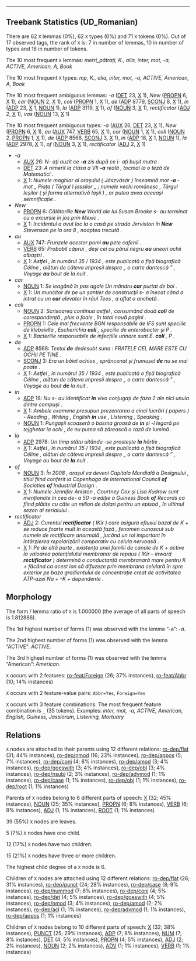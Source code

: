 

--------------------------------------------------------------------------------

## Treebank Statistics (UD_Romanian)

There are 62 `X` lemmas (0%), 62 `X` types (0%) and 71 `X` tokens (0%).
Out of 17 observed tags, the rank of `X` is: 7 in number of lemmas, 10 in number of types and 16 in number of tokens.

The 10 most frequent `X` lemmas: <em>metri_pătrați, K., alia, inter, mot, -a, ACTIVE, American, A­, Book</em>

The 10 most frequent `X` types:  <em>mp, K., alia, inter, mot, -a, ACTIVE, American, A­, Book</em>

The 10 most frequent ambiguous lemmas: <em>-a</em> ([DET]() 23, [X]() 1), <em>New</em> ([PROPN]() 6, [X]() 1), <em>car</em> ([NOUN]() 2, [X]() 1), <em>coli</em> ([PROPN]() 1, [X]() 1), <em>de</em> ([ADP]() 8779, [SCONJ]() 8, [X]() 1), <em>in</em> ([ADP]() 23, [X]() 1, [NOUN]() 1), <em>la</em> ([ADP]() 3119, [X]() 1), <em>of</em> ([NOUN]() 3, [X]() 1), <em>rectificator</em> ([ADJ]() 2, [X]() 1), <em>vas</em> ([NOUN]() 13, [X]() 1)

The 10 most frequent ambiguous types:  <em>-a</em> ([AUX]() 26, [DET]() 23, [X]() 1), <em>New</em> ([PROPN]() 6, [X]() 1), <em>au</em> ([AUX]() 747, [VERB]() 65, [X]() 1), <em>car</em> ([NOUN]() 1, [X]() 1), <em>coli</em> ([NOUN]() 2, [PROPN]() 1, [X]() 1), <em>de</em> ([ADP]() 8568, [SCONJ]() 3, [X]() 1), <em>in</em> ([ADP]() 18, [X]() 1, [NOUN]() 1), <em>la</em> ([ADP]() 2978, [X]() 1), <em>of</em> ([NOUN]() 3, [X]() 1), <em>rectificator</em> ([ADJ]() 2, [X]() 1)


* <em>-a</em>
  * [AUX]() 26: <em>N- ați auzit ce <b>-a</b> zis după ce i- ați bușit mutra .</em>
  * [DET]() 23: <em>A nimerit la clasa a VII <b>-a</b> reală , tocmai la o teză de Matematici .</em>
  * [X]() 1: <em>Numele maghiar al orașului ( Jászvásár ) înseamnă mot <b>-a</b> - mot „ Piața ( Târgul ) jassilor „ ; numele vechi românesc , Târgul Ieșilor ( și forma alternativă Iașii ) , ar putea avea aceeași semnificație .</em>
* <em>New</em>
  * [PROPN]() 6: <em>Călătoriile <b>New</b> World ale lui Susan Brooke s- au terminat cu o excursie în jos prin Mexic .</em>
  * [X]() 1: <em>Incidentul a avut loc la o casă pe strada Jerviston în <b>New</b> Stevenson pe la ora 8 , noaptea trecută .</em>
* <em>au</em>
  * [AUX]() 747: <em>Frunzele acestor pomi <b>au</b> pete cafenii .</em>
  * [VERB]() 65: <em>Probabil căprui , deși cei cu părul negru <b>au</b> uneori ochii albaștri .</em>
  * [X]() 1: <em>Astfel , în numărul 35 / 1934 , este publicată o fișă biografică Céline , alături de câteva impresii despre „ o carte dantescă ” , Voyage <b>au</b> bout de la nuit .</em>
* <em>car</em>
  * [NOUN]() 1: <em>Se leagănă în pas agale Un mândru <b>car</b> purtat de boi .</em>
  * [X]() 1: <em>Un muncitor de pe un șantier de construcții s- a înecat când a intrat cu un <b>car</b> elevator în râul Tees , a aflat o anchetă .</em>
* <em>coli</em>
  * [NOUN]() 2: <em>Scrisoarea continua astfel , consumând două <b>coli</b> de corespondență , plus o foaie , în total nouă pagini .</em>
  * [PROPN]() 1: <em>Cele mai frecvente BGN responsabile de IFS sunt speciile de klebsiella , Escherichia <b>coli</b> , speciile de enterobacter și P .</em>
  * [X]() 1: <em>Bacteriile responsabile de infecțiile urinare sunt E. <b>coli</b> , P .</em>
* <em>de</em>
  * [ADP]() 8568: <em>Textul <b>de</b> dedesubt suna : FRATELE CEL MARE ESTE CU OCHII PE TINE .</em>
  * [SCONJ]() 3: <em>Era un băiet ochios , sprâncenat și frumușel <b>de</b> nu se mai poate .</em>
  * [X]() 1: <em>Astfel , în numărul 35 / 1934 , este publicată o fișă biografică Céline , alături de câteva impresii despre „ o carte dantescă ” , Voyage au bout <b>de</b> la nuit .</em>
* <em>in</em>
  * [ADP]() 18: <em>Nu s- au identificat <b>in</b> vivo conjugați de faza 2 ale nici unuia dintre compuși .</em>
  * [X]() 1: <em>Ambele examene presupun prezentarea a cinci lucrări ( papers ) - Reading , Writing , English <b>in</b> use , Listening , Speaking .</em>
  * [NOUN]() 1: <em>Pungașii scoaseră o basma groasă de <b>in</b> și -l legară pe tejghetar la ochi , de nu putea să zărească o rază de lumină .</em>
* <em>la</em>
  * [ADP]() 2978: <em>Un timp stătu uitându -se prostește <b>la</b> hârtie .</em>
  * [X]() 1: <em>Astfel , în numărul 35 / 1934 , este publicată o fișă biografică Céline , alături de câteva impresii despre „ o carte dantescă ” , Voyage au bout de <b>la</b> nuit .</em>
* <em>of</em>
  * [NOUN]() 3: <em>În 2008 , orașul va deveni Capitala Mondială a Designului , titlul fiind conferit la Copenhaga de International Council <b>of</b> Societies <b>of</b> Industrial Design .</em>
  * [X]() 1: <em>Numele Jennifer Aniston , Courtney Cox și Lisa Kudrow sunt menționate în cea de- a 50 -a ediție a Guiness Book <b>of</b> Records ca fiind plătite cu câte un milion de dolari pentru un episod , în ultimul sezon al serialului .</em>
* <em>rectificator</em>
  * [ADJ]() 2: <em>Curentul <b>rectificator</b> ( IKir ) care asigura efluxul bazal de K + se reduce foarte mult în această fază , fenomen cunoscut sub numele de rectificare anormală , jucând un rol important în întârzierea repolarizării comparativ cu celula nervoasă .</em>
  * [X]() 1: <em>Pe de altă parte , existența unei familii de canale de K + active la valoarea potențialului membranar de repaus ( IKir – inward <b>rectificator</b> ) determină o conductanță membranară mare pentru K + făcând ca acest ion să difuzeze prin membrana celulară în spre exterior pe baza gradientului de concentrație creat de activitatea ATP-azei Na + -K + dependente .</em>

## Morphology

The form / lemma ratio of `X` is 1.000000 (the average of all parts of speech is 1.812886).

The 1st highest number of forms (1) was observed with the lemma “-a”: <em>-a</em>.

The 2nd highest number of forms (1) was observed with the lemma “ACTIVE”: <em>ACTIVE</em>.

The 3rd highest number of forms (1) was observed with the lemma “American”: <em>American</em>.

`X` occurs with 2 features: [ro-feat/Foreign]() (26; 37% instances), [ro-feat/Abbr]() (10; 14% instances)

`X` occurs with 2 feature-value pairs: `Abbr=Yes`, `Foreign=Yes`

`X` occurs with 3 feature combinations.
The most frequent feature combination is `_` (35 tokens).
Examples: <em>inter, mot, -a, ACTIVE, American, English, Guiness, Jassiorum, Listening, Mortuary</em>


## Relations

`X` nodes are attached to their parents using 12 different relations: [ro-dep/flat]() (31; 44% instances), [ro-dep/nmod]() (16; 23% instances), [ro-dep/appos]() (5; 7% instances), [ro-dep/conj]() (4; 6% instances), [ro-dep/amod]() (3; 4% instances), [ro-dep/goeswith]() (3; 4% instances), [ro-dep/obl]() (3; 4% instances), [ro-dep/nsubj]() (2; 3% instances), [ro-dep/advmod]() (1; 1% instances), [ro-dep/case]() (1; 1% instances), [ro-dep/obj]() (1; 1% instances), [ro-dep/root]() (1; 1% instances)

Parents of `X` nodes belong to 6 different parts of speech: [X]() (32; 45% instances), [NOUN]() (25; 35% instances), [PROPN]() (6; 8% instances), [VERB]() (6; 8% instances), [ADJ]() (1; 1% instances), [ROOT]() (1; 1% instances)

39 (55%) `X` nodes are leaves.

5 (7%) `X` nodes have one child.

12 (17%) `X` nodes have two children.

15 (21%) `X` nodes have three or more children.

The highest child degree of a `X` node is 6.

Children of `X` nodes are attached using 12 different relations: [ro-dep/flat]() (26; 31% instances), [ro-dep/punct]() (24; 28% instances), [ro-dep/case]() (8; 9% instances), [ro-dep/nummod]() (7; 8% instances), [ro-dep/conj]() (4; 5% instances), [ro-dep/det]() (4; 5% instances), [ro-dep/goeswith]() (4; 5% instances), [ro-dep/nmod]() (3; 4% instances), [ro-dep/amod]() (2; 2% instances), [ro-dep/acl]() (1; 1% instances), [ro-dep/advmod]() (1; 1% instances), [ro-dep/appos]() (1; 1% instances)

Children of `X` nodes belong to 10 different parts of speech: [X]() (32; 38% instances), [PUNCT]() (25; 29% instances), [ADP]() (7; 8% instances), [NUM]() (7; 8% instances), [DET]() (4; 5% instances), [PROPN]() (4; 5% instances), [ADJ]() (2; 2% instances), [NOUN]() (2; 2% instances), [ADV]() (1; 1% instances), [VERB]() (1; 1% instances)


